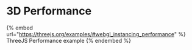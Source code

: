 # 3D Performance

{% embed url="https://threejs.org/examples/#webgl_instancing_performance" %}
ThreeJS Performance example
{% endembed %}

